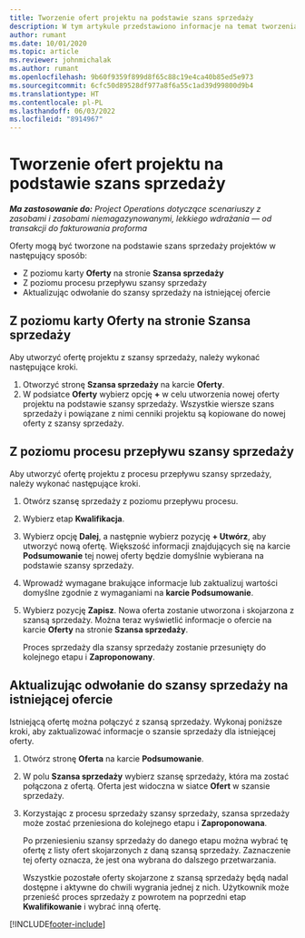 ```yaml
---
title: Tworzenie ofert projektu na podstawie szans sprzedaży
description: W tym artykule przedstawiono informacje na temat tworzenia oferty projektu z poziomu szansy sprzedaży.
author: rumant
ms.date: 10/01/2020
ms.topic: article
ms.reviewer: johnmichalak
ms.author: rumant
ms.openlocfilehash: 9b60f9359f899d8f65c88c19e4ca40b85ed5e973
ms.sourcegitcommit: 6cfc50d89528df977a8f6a55c1ad39d99800d9b4
ms.translationtype: HT
ms.contentlocale: pl-PL
ms.lasthandoff: 06/03/2022
ms.locfileid: "8914967"
---
```

# <a name="create-project-quotes-from-opportunities"></a>Tworzenie ofert projektu na podstawie szans sprzedaży

_**Ma zastosowanie do:** Project Operations dotyczące scenariuszy z zasobami i zasobami niemagazynowanymi, lekkiego wdrażania — od transakcji do fakturowania proforma_

Oferty mogą być tworzone na podstawie szans sprzedaży projektów w następujący sposób:

- Z poziomu karty **Oferty** na stronie **Szansa sprzedaży**
- Z poziomu procesu przepływu szansy sprzedaży
- Aktualizując odwołanie do szansy sprzedaży na istniejącej ofercie

## <a name="from-the-quotes-tab-of-the-project-opportunity-page"></a>Z poziomu karty Oferty na stronie Szansa sprzedaży

Aby utworzyć ofertę projektu z szansy sprzedaży, należy wykonać następujące kroki.

1. Otworzyć stronę **Szansa sprzedaży** na karcie **Oferty**. 
2. W podsiatce **Oferty** wybierz opcję **+** w celu utworzenia nowej oferty projektu na podstawie szansy sprzedaży. Wszystkie wiersze szans sprzedaży i powiązane z nimi cenniki projektu są kopiowane do nowej oferty z szansy sprzedaży.

## <a name="from-the-opportunity-sales-process-flow"></a>Z poziomu procesu przepływu szansy sprzedaży

Aby utworzyć ofertę projektu z procesu przepływu szansy sprzedaży, należy wykonać następujące kroki.

1. Otwórz szansę sprzedaży z poziomu przepływu procesu.
2. Wybierz etap **Kwalifikacja**. 
3. Wybierz opcję **Dalej**, a następnie wybierz pozycję **+ Utwórz**, aby utworzyć nową ofertę. Większość informacji znajdujących się na karcie **Podsumowanie** tej nowej oferty będzie domyślnie wybierana na podstawie szansy sprzedaży. 
4. Wprowadź wymagane brakujące informacje lub zaktualizuj wartości domyślne zgodnie z wymaganiami na **karcie Podsumowanie**.
5. Wybierz pozycję **Zapisz**. Nowa oferta zostanie utworzona i skojarzona z szansą sprzedaży. Można teraz wyświetlić informacje o ofercie na karcie **Oferty** na stronie **Szansa sprzedaży**. 

   Proces sprzedaży dla szansy sprzedaży zostanie przesunięty do kolejnego etapu i **Zaproponowany**.


## <a name="by-updating-the-opportunity-reference-on-an-existing-quote"></a>Aktualizując odwołanie do szansy sprzedaży na istniejącej ofercie

Istniejącą ofertę można połączyć z szansą sprzedaży. Wykonaj poniższe kroki, aby zaktualizować informacje o szansie sprzedaży dla istniejącej oferty.

1. Otwórz stronę **Oferta** na karcie **Podsumowanie**.
2. W polu **Szansa sprzedaży** wybierz szansę sprzedaży, która ma zostać połączona z ofertą. Oferta jest widoczna w siatce **Ofert** w szansie sprzedaży. 
3. Korzystając z procesu sprzedaży szansy sprzedaży, szansa sprzedaży może zostać przeniesiona do kolejnego etapu i **Zaproponowana**. 

   Po przeniesieniu szansy sprzedaży do danego etapu można wybrać tę ofertę z listy ofert skojarzonych z daną szansą sprzedaży. Zaznaczenie tej oferty oznacza, że jest ona wybrana do dalszego przetwarzania.

   Wszystkie pozostałe oferty skojarzone z szansą sprzedaży będą nadal dostępne i aktywne do chwili wygrania jednej z nich. Użytkownik może przenieść proces sprzedaży z powrotem na poprzedni etap **Kwalifikowanie** i wybrać inną ofertę.


[!INCLUDE[footer-include](../includes/footer-banner.md)]
